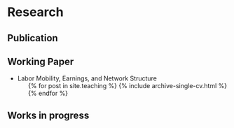 Research
======
Publication
------

  
Working Paper
------
* Labor Mobility, Earnings, and Network Structure
  <ul>{% for post in site.teaching %}
    {% include archive-single-cv.html %}
  {% endfor %}</ul>

Works in progress
------
